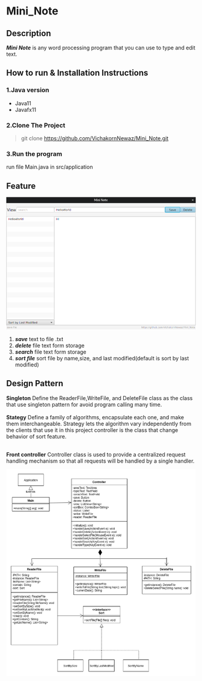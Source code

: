# Mini_Note
## Description
___Mini Note___ is any word processing program that you can use to type and edit text.
## How to run & Installation Instructions
### 1.Java version
- Java11
- Javafx11<br>

### 2.Clone The Project
>git clone https://github.com/VichakornNewaz/Mini_Note.git

### 3.Run the program
run file Main.java in src/application

## Feature
![MiniNote](/uml/MiniNote.png)

1. ___save___ text to file .txt
2. ___delete___ file text form storage
3. ___search___ file text form storage
4. ___sort file___ sort file by name,size, and last modified(default is sort by last modified)

## Design Pattern

__Singleton__ Define the ReaderFile,WriteFile, and DeleteFile class as the class that use singleton pattern for avoid program calling many time.<br><br>
__Stategy__ Define a family of algorithms, encapsulate each one, and make them interchangeable. Strategy lets the algorithm vary independently from the clients that use it in this project controller is the class that change behavior of sort feature.<br><br>

__Front controller__ Controller class is used to provide a centralized request handling mechanism so that all requests will be handled by a single handler.

![UML](/uml/UML_Diagram.png)

